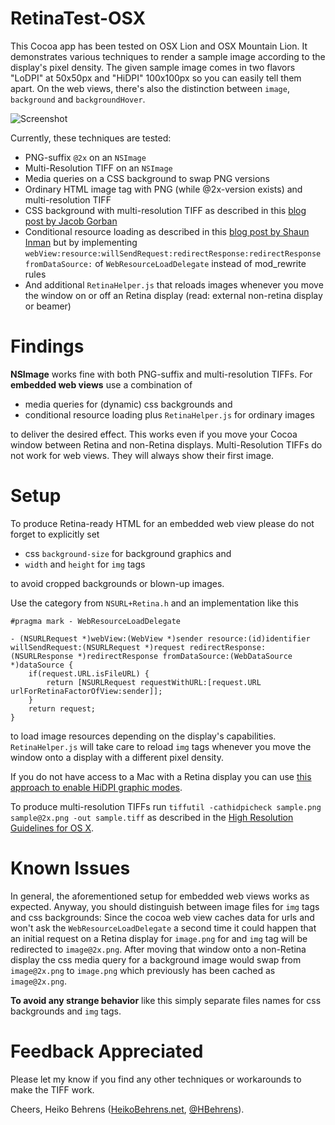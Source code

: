 RetinaTest-OSX
==============

This Cocoa app has been tested on OSX Lion and OSX Mountain Lion.
It demonstrates various techniques to render a sample image according to the display's pixel density.
The given sample image comes in two flavors "LoDPI" at 50x50px and "HiDPI" 100x100px so you can easily tell them apart. On the web views, there's also the distinction between `image`, `background` and `backgroundHover`.

![Screenshot](https://raw.github.com/HBehrens/RetinaTest-OSX/master/Resources/screenshot.png "Screenshot")

Currently, these techniques are tested:

 * PNG-suffix `@2x` on an `NSImage`
 * Multi-Resolution TIFF on an `NSImage`
 * Media queries on a CSS background to swap PNG versions
 * Ordinary HTML image tag with PNG (while @2x-version exists) and multi-resolution TIFF 
 * CSS background with multi-resolution TIFF as described in this [blog post by Jacob Gorban](http://gorban.org/post/27478047050/using-multi-resolution-tiff-files-with-webkit-on-mac?c8885330)
 * Conditional resource loading as described in this [blog post by Shaun Inman](http://shauninman.com/tmp/retina/) but by implementing `webView:resource:willSendRequest:redirectResponse:redirectResponse fromDataSource:` of `WebResourceLoadDelegate` instead of mod_rewrite rules 
 * And additional `RetinaHelper.js` that reloads images whenever you move the window on or off an Retina display (read: external non-retina display or beamer)

Findings
========
**NSImage** works fine with both PNG-suffix and multi-resolution TIFFs. For **embedded web views** use a combination of 

 * media queries for (dynamic) css backgrounds and
 * conditional resource loading plus `RetinaHelper.js` for ordinary images

to deliver the desired effect. This works even if you move your Cocoa window between Retina and non-Retina displays. Multi-Resolution TIFFs do not work for web views. They will always show their first image.

Setup
=====
To produce Retina-ready HTML for an embedded web view please do not forget to explicitly set

 * css `background-size` for background graphics and 
 * `width` and `height` for `img` tags

to avoid cropped backgrounds or blown-up images.

Use the category from `NSURL+Retina.h` and an implementation like this

````
#pragma mark - WebResourceLoadDelegate

- (NSURLRequest *)webView:(WebView *)sender resource:(id)identifier willSendRequest:(NSURLRequest *)request redirectResponse:(NSURLResponse *)redirectResponse fromDataSource:(WebDataSource *)dataSource {
    if(request.URL.isFileURL) {
        return [NSURLRequest requestWithURL:[request.URL urlForRetinaFactorOfView:sender]];
    }
    return request;
}
````    

to load image resources depending on the display's capabilities. `RetinaHelper.js` will take care to reload `img` tags whenever you move the window onto a display with a different pixel density.

If you do not have access to a Mac with a Retina display you can use [this approach to enable HiDPI graphic modes](http://developer.apple.com/library/mac/#documentation/GraphicsAnimation/Conceptual/HighResolutionOSX/Testing/Testing.html).

To produce multi-resolution TIFFs run `tiffutil -cathidpicheck sample.png sample@2x.png -out sample.tiff` as described in the [High Resolution Guidelines for OS X](http://developer.apple.com/library/mac/#documentation/GraphicsAnimation/Conceptual/HighResolutionOSX/Optimizing/Optimizing.html#//apple_ref/doc/uid/TP40012302-CH7-SW13).

Known Issues
============
In general, the aforementioned setup for embedded web views works as expected. Anyway, you should distinguish between image files for `img` tags and css backgrounds: Since the cocoa web view caches data for urls and won't ask the `WebResourceLoadDelegate` a second time it could happen that an initial request on a Retina display for `image.png` for and `img` tag will be redirected to `image@2x.png`. After moving that window onto a non-Retina display the css media query for a background image would swap from `image@2x.png` to `image.png` which previously has been cached as `image@2x.png`.

**To avoid any strange behavior** like this simply separate files names for css backgrounds and `img` tags.

Feedback Appreciated
====================

Please let my know if you find any other techniques or workarounds to make the TIFF work.

Cheers,
Heiko Behrens ([HeikoBehrens.net](http://HeikoBehrens.net), [@HBehrens](https://twitter.com/HBehrens)).
